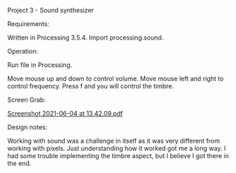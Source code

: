 Project 3 - Sound synthesizer

Requirements:

Written in Processing 3.5.4. Import processing.sound. 

Operation:

Run file in Processing.

Move mouse up and down to control volume. Move mouse left and right to control frequency. Press f and you will control the timbre. 

Screen Grab:

[Screenshot 2021-06-04 at 13.42.09.pdf](https://github.com/amalietm/sound-and-image-processing-/files/6598553/Screenshot.2021-06-04.at.13.42.09.pdf)

Design notes: 

Working with sound was a challenge in itself as it was very different from working with pixels. Just understanding how it worked got me a long way. I had some trouble implementing the timbre aspect, but I believe I got there in the end. 
